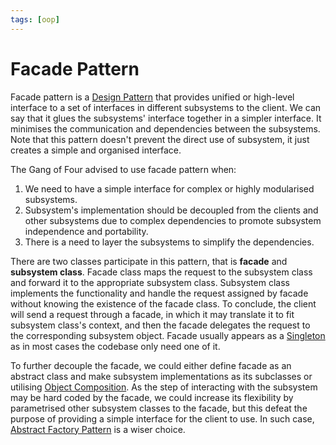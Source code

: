 ```yaml
---
tags: [oop]
---
```


# Facade Pattern

Facade pattern is a [Design Pattern](202211221249.md) that provides unified or
high-level interface to a set of interfaces in different subsystems to the
client. We can say that it glues the subsystems' interface together in a simpler
interface. It minimises the communication and dependencies between the
subsystems. Note that this pattern doesn't prevent the direct use of subsystem,
it just creates a simple and organised interface.

The Gang of Four advised to use facade pattern when:
1. We need to have a simple interface for complex or highly modularised
   subsystems.
2. Subsystem's implementation should be decoupled from the clients and other
   subsystems due to complex dependencies to promote subsystem independence and
   portability.
3. There is a need to layer the subsystems to simplify the dependencies.

There are two classes participate in this pattern, that is **facade** and
**subsystem class**. Facade class maps the request to the subsystem class and
forward it to the appropriate subsystem class. Subsystem class implements the
functionality and handle the request assigned by facade without knowing the
existence of the facade class. To conclude, the client will send a request
through a facade, in which it may translate it to fit subsystem class's context,
and then the facade delegates the request to the corresponding subsystem object.
Facade usually appears as a [Singleton](202211231900.md) as in most cases the
codebase only need one of it.

To further decouple the facade, we could either define facade as an abstract
class and make subsystem implementations as its subclasses or utilising
[Object Composition](202302051222.md). As the step of interacting with the
subsystem may be hard coded by the facade, we could increase its flexibility by
parametrised other subsystem classes to the facade, but this defeat the purpose
of providing a simple interface for the client to use. In such case,
[Abstract Factory Pattern](202303271021.md) is a wiser choice.
